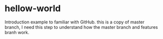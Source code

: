 # hellow-world
Introduction example to familiar with GitHub.
this is a copy of master branch, I need this step to understand how the master branch and features branh work.

